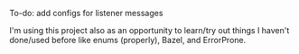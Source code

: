 To-do: add configs for listener messages

I'm using this project also as an opportunity to learn/try out things I haven't done/used before like enums (properly), Bazel, and ErrorProne.
